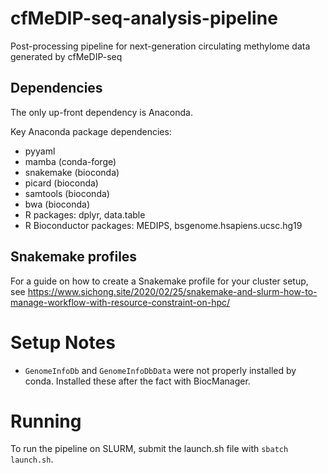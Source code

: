# cfMeDIP-seq-analysis-pipeline
Post-processing pipeline for next-generation circulating methylome data generated by cfMeDIP-seq

## Dependencies

The only up-front dependency is Anaconda.

Key Anaconda package dependencies:

- pyyaml
- mamba (conda-forge)
- snakemake (bioconda)
- picard (bioconda)
- samtools (bioconda)
- bwa (bioconda)
- R packages: dplyr, data.table
- R Bioconductor packages: MEDIPS, bsgenome.hsapiens.ucsc.hg19

## Snakemake profiles

For a guide on how to create a Snakemake profile for your cluster setup, see https://www.sichong.site/2020/02/25/snakemake-and-slurm-how-to-manage-workflow-with-resource-constraint-on-hpc/

# Setup Notes

- `GenomeInfoDb` and `GenomeInfoDbData` were not properly installed by conda. Installed these after the fact with BiocManager.

# Running

To run the pipeline on SLURM, submit the launch.sh file with `sbatch launch.sh`.
